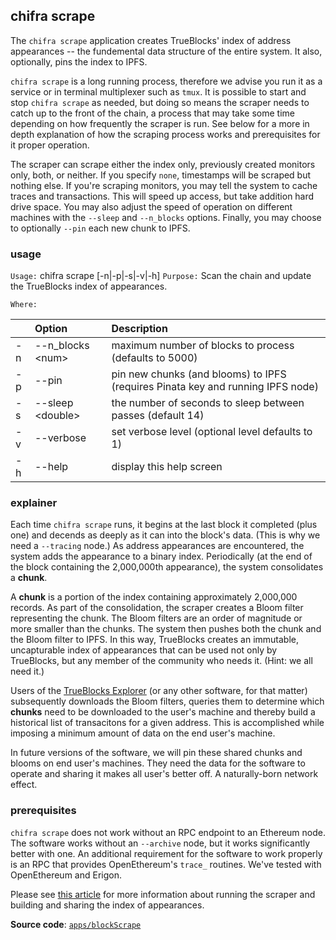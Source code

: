 ## chifra scrape

The `chifra scrape` application creates TrueBlocks' index of address appearances -- the fundemental data structure of the entire system. It also, optionally, pins the index to IPFS.

`chifra scrape` is a long running process, therefore we advise you run it as a service or in terminal multiplexer such as `tmux`. It is possible to start and stop `chifra scrape` as needed, but doing so means the scraper needs to catch up to the front of the chain, a process that may take some time depending on how frequently the scraper is run. See below for a more in depth explanation of how the scraping process works and prerequisites for it proper operation.

The scraper can scrape either the index only, previously created monitors only, both, or neither. If you specify `none`, timestamps will be scraped but nothing else. If you're scraping monitors, you may tell the system to cache traces and transactions. This will speed up access, but take addition hard drive space. You may also adjust the speed of operation on different machines with the `--sleep` and `--n_blocks` options. Finally, you may choose to optionally `--pin` each new chunk to IPFS.

### usage

`Usage:`    chifra scrape [-n|-p|-s|-v|-h]
`Purpose:`  Scan the chain and update the TrueBlocks index of appearances.

`Where:`

| | Option | Description |
| :----- | :----- | :---------- |
| -n | --n_blocks &lt;num&gt; | maximum number of blocks to process (defaults to 5000) |
| -p | --pin | pin new chunks (and blooms) to IPFS (requires Pinata key and running IPFS node) |
| -s | --sleep &lt;double&gt; | the number of seconds to sleep between passes (default 14) |
| -v | --verbose | set verbose level (optional level defaults to 1) |
| -h | --help | display this help screen |

### explainer

Each time `chifra scrape` runs, it begins at the last block it completed (plus one) and decends as deeply as it can into the block's data. (This is why we need a `--tracing` node.) As address appearances are encountered, the system adds the appearance to a binary index. Periodically (at the end of the block containing the 2,000,000th appearance), the system consolidates a **chunk**.

A **chunk** is a portion of the index containing approximately 2,000,000 records. As part of the consolidation, the scraper creates a Bloom filter representing the chunk. The Bloom filters are an order of magnitude or more smaller than the chunks. The system then pushes both the chunk and the Bloom filter to IPFS. In this way, TrueBlocks creates an immutable, uncapturable index of appearances that can be used not only by TrueBlocks, but any member of the community who needs it. (Hint: we all need it.)

Users of the [TrueBlocks Explorer](https://github.com/TrueBlocks/trueblocks-explorer) (or any other software, for that matter) subsequently downloads the Bloom filters, queries them to determine which **chunks** need to be downloaded to the user's machine and thereby build a historical list of transacitons for a given address. This is accomplished while imposing a minimum amount of data on the end user's machine.

In future versions of the software, we will pin these shared chunks and blooms on end user's machines. They need the data for the software to operate and sharing it makes all user's better off. A naturally-born network effect.

### prerequisites

`chifra scrape` does not work without an RPC endpoint to an Ethereum node. The software works without an `--archive` node, but it works significantly better with one. An additional requirement for the software to work properly is an RPC that provides OpenEthereum's `trace_` routines. We've tested with OpenEthereum and Erigon.

Please see [this article](.) for more information about running the scraper and building and sharing the index of appearances.


**Source code**: [`apps/blockScrape`](https://github.com/TrueBlocks/trueblocks-core/tree/master/src/apps/blockScrape)

